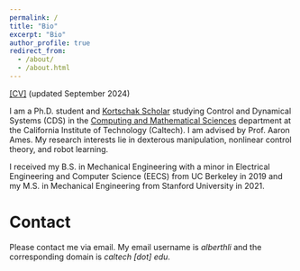 ```yaml
---
permalink: /
title: "Bio"
excerpt: "Bio"
author_profile: true
redirect_from:
  - /about/
  - /about.html
---
```

[[CV]](http://alberthli.github.io/files/cv/CV.pdf) (updated September 2024)

I am a Ph.D. student and [Kortschak Scholar](https://cms.caltech.edu/research/kortschak-scholars) studying Control and Dynamical Systems (CDS) in the [Computing and Mathematical Sciences](https://www.cms.caltech.edu/) department at the California Institute of Technology (Caltech). I am advised by Prof. Aaron Ames. My research interests lie in dexterous manipulation, nonlinear control theory, and robot learning.

I received my B.S. in Mechanical Engineering with a minor in Electrical Engineering and Computer Science (EECS) from UC Berkeley in 2019 and my M.S. in Mechanical Engineering from Stanford University in 2021.

# Contact
Please contact me via email. My email username is _alberthli_ and the corresponding domain is _caltech [dot] edu_.
